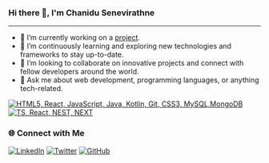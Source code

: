 <!-- GitHub Profile README -->
### <b>Hi there 👋, I'm Chanidu Senevirathne </b>
<hr>

- 🔭 I’m currently working on a [project]([https://your-project-url.com](https://github.com/Chaan-Junior/Eyewear-Management.git)).
- 🌱 I’m continuously learning and exploring new technologies and frameworks to stay up-to-date.
- 👯 I’m looking to collaborate on innovative projects and connect with fellow developers around the world.
- 💬 Ask me about web development, programming languages, or anything tech-related.

[![HTML5, React, JavaScript, Java, Kotlin, Git, CSS3, MySQL,MongoDB](https://skillicons.dev/icons?i=html,react,javascript,java,kotlin,git,css,mysql,MongoDB)]()
[![TS, React, NEST, NEXT](https://skillicons.dev/icons?i=ts,react,nestjs,nextjs)]()


### 🌐 Connect with Me

[![LinkedIn](https://img.shields.io/badge/LinkedIn-Connect-blue)](https://www.linkedin.com/in/chaanjunior/)
[![Twitter](https://img.shields.io/badge/Twitter-Follow-1da1f2)](https://twitter.com/chaan_junior)
[![GitHub](https://img.shields.io/badge/GitHub-Follow-181717)](https://github.com/Chaan-Junior)
